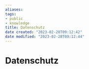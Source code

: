 ```yaml
---
aliases: 
tags: 
- public
- knowledge
title: Datenschutz
date created: "2023-02-28T09:12:42"
date modified: "2023-02-28T09:12:44"
---
```


# Datenschutz
